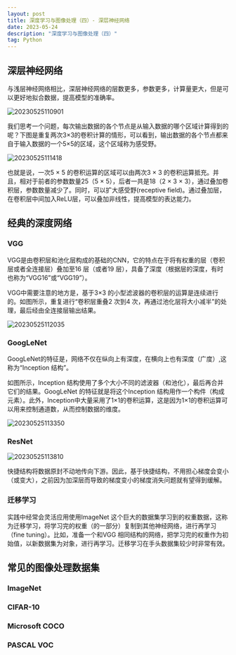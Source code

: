 ```yaml
---
layout: post
title: 深度学习与图像处理（四）- 深层神经网络
date: 2023-05-24
description: "深度学习与图像处理（四）"
tag: Python
---
```

## 深层神经网络

与浅层神经网络相比，深层神经网络的层数更多，参数更多，计算量更大，但是可以更好地拟合数据，提高模型的准确率。

![20230525110901](https://cdn.jsdelivr.net/gh/ChanJeunlam/PicgoBed/blogs/pictures/20230525110901.png)

我们思考一个问题，每次输出数据的各个节点是从输入数据的哪个区域计算得到的呢？下图是重复两次3×3的卷积计算的情形，可以看到，输出数据的各个节点都来自于输入数据的一个5×5的区域，这个区域称为感受野。

![20230525111418](https://cdn.jsdelivr.net/gh/ChanJeunlam/PicgoBed/blogs/pictures/20230525111418.png)

也就是说，一次5 × 5 的卷积运算的区域可以由两次3 × 3 的卷积运算抵充。并且，相对于前者的参数数量25（5 × 5），后者一共是18（2 × 3 × 3），通过叠加卷积层，参数数量减少了。同时，可以扩大感受野(receptive field)。通过叠加层，在卷积层中间加入ReLU层，可以叠加非线性，提高模型的表达能力。

## 经典的深度网络

### VGG

VGG是由卷积层和池化层构成的基础的CNN，它的特点在于将有权重的层（卷积层或者全连接层）叠加至16 层（或者19 层），具备了深度（根据层的深度，有时也称为“VGG16”或“VGG19”）。

VGG中需要注意的地方是，基于3×3 的小型滤波器的卷积层的运算是连续进行的。如图所示，重复进行“卷积层重叠2 次到4 次，再通过池化层将大小减半”的处理，最后经由全连接层输出结果。

![20230525112035](https://cdn.jsdelivr.net/gh/ChanJeunlam/PicgoBed/blogs/pictures/20230525112035.png)

### GoogLeNet

GoogLeNet的特征是，网络不仅在纵向上有深度，在横向上也有深度（广度）,这称为“Inception 结构”。

如图所示，Inception 结构使用了多个大小不同的滤波器（和池化），最后再合并它们的结果。GoogLeNet 的特征就是将这个Inception 结构用作一个构件（构成元素）。此外，Inception中大量采用了1×1的卷积运算，这是因为1×1的卷积运算可以用来控制通道数，从而控制数据的维度。

![20230525113350](https://cdn.jsdelivr.net/gh/ChanJeunlam/PicgoBed/blogs/pictures/20230525113350.png)

### ResNet

![20230525113810](https://cdn.jsdelivr.net/gh/ChanJeunlam/PicgoBed/blogs/pictures/20230525113810.png)

快捷结构将数据原封不动地传向下游。因此，基于快捷结构，不用担心梯度会变小（或变大），之前因为加深层而导致的梯度变小的梯度消失问题就有望得到缓解。

### 迁移学习

实践中经常会灵活应用使用ImageNet 这个巨大的数据集学习到的权重数据，这称为迁移学习，将学习完的权重（的一部分）复制到其他神经网络，进行再学习（fine tuning）。比如，准备一个和VGG 相同结构的网络，把学习完的权重作为初始值，以新数据集为对象，进行再学习。迁移学习在手头数据集较少时非常有效。

## 常见的图像处理数据集

### ImageNet

### CIFAR-10

### Microsoft COCO

### PASCAL VOC

<!-- ## 参考文献

1. 《Python深度学习》第5 章　深度学习用于计算机视觉 -->
